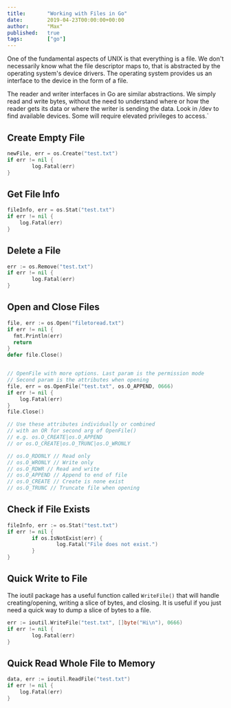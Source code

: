 ```yaml
---
title:       "Working with Files in Go"
date:        2019-04-23T00:00:00+00:00
author:      "Max"
published:   true
tags:        ["go"]
---
```


One of the fundamental aspects of UNIX is that everything is a file. We don't necessarily know what the file descriptor maps to, that is abstracted by the operating system's device drivers. The operating system provides us an interface to the device in the form of a file.

The reader and writer interfaces in Go are similar abstractions. We simply read and write bytes, without the need to understand where or how the reader gets its data or where the writer is sending the data. Look in /dev to find available devices. Some will require elevated privileges to access.`

## Create Empty File

```go
newFile, err = os.Create("test.txt")
if err != nil {
		log.Fatal(err)
}
```

## Get File Info

```go
fileInfo, err = os.Stat("test.txt")
if err != nil {
	log.Fatal(err)
}
```

## Delete a File

```go
err := os.Remove("test.txt")
if err != nil {
		log.Fatal(err)
}
```

## Open and Close Files

```go
file, err := os.Open("filetoread.txt")
if err != nil {
  fmt.Println(err)
  return
}
defer file.Close()


// OpenFile with more options. Last param is the permission mode
// Second param is the attributes when opening
file, err = os.OpenFile("test.txt", os.O_APPEND, 0666)
if err != nil {
	log.Fatal(err)
}
file.Close()

// Use these attributes individually or combined
// with an OR for second arg of OpenFile()
// e.g. os.O_CREATE|os.O_APPEND
// or os.O_CREATE|os.O_TRUNC|os.O_WRONLY

// os.O_RDONLY // Read only
// os.O_WRONLY // Write only
// os.O_RDWR // Read and write
// os.O_APPEND // Append to end of file
// os.O_CREATE // Create is none exist
// os.O_TRUNC // Truncate file when opening
```

## Check if File Exists

```go
fileInfo, err := os.Stat("test.txt")
if err != nil {
		if os.IsNotExist(err) {
				log.Fatal("File does not exist.")
		}
}
```

## Quick Write to File

The ioutil package has a useful function called `WriteFile()` that will handle creating/opening, writing a slice of bytes, and closing. It is useful if you just need a quick way to dump a slice of bytes to a file.

```go
err := ioutil.WriteFile("test.txt", []byte("Hi\n"), 0666)
if err != nil {
		log.Fatal(err)
}
```

## Quick Read Whole File to Memory

```go
data, err := ioutil.ReadFile("test.txt")
if err != nil {
	log.Fatal(err)
}
```
